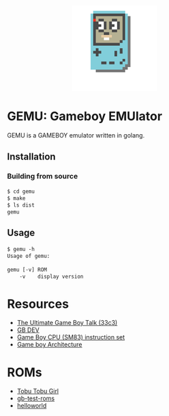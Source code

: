 <p align="center">
    <img src="gemu.png" width="200">
</p>

# GEMU: Gameboy EMUlator
GEMU is a GAMEBOY emulator written in golang.

## Installation
### Building from source
```
$ cd gemu
$ make
$ ls dist
gemu
```

## Usage
```
$ gemu -h
Usage of gemu:

gemu [-v] ROM
    -v    display version
```

# Resources
- [The Ultimate Game Boy Talk (33c3)](https://youtu.be/HyzD8pNlpwI)
- [GB DEV](https://gbdev.io/)
- [Game Boy CPU (SM83) instruction set](https://gbdev.io/gb-opcodes/optables/)
- [Game boy Architecture](https://www.copetti.org/writings/consoles/game-boy/)

# ROMs
- [Tobu Tobu Girl](https://tangramgames.dk/tobutobugirl/)
- [gb-test-roms](https://github.com/retrio/gb-test-roms)
- [helloworld](https://github.com/gitendo/helloworld)